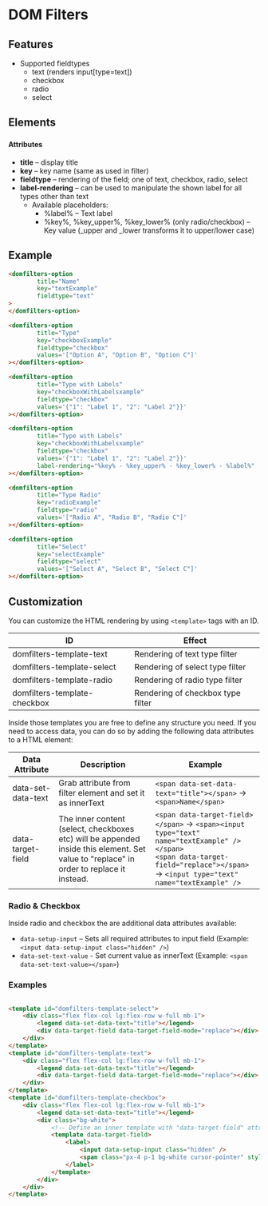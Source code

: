 # DOM Filters

## Features

* Supported fieldtypes
  * text (renders input[type=text])
  * checkbox
  * radio
  * select


## Elements

### <domfilters-option>

#### Attributes

* **title** – display title
* **key** – key name (same as used in filter)
* **fieldtype** – rendering of the field; one of text, checkbox, radio, select
* **label-rendering** – can be used to manipulate the shown label for all types other than text
  * Available placeholders:
    * %label% – Text label
    * %key%, %key_upper%, %key_lower% (only radio/checkbox) – Key value (_upper and _lower transforms it to upper/lower case)

## Example

```html
<domfilters-option
        title="Name" 
        key="textExample" 
        fieldtype="text"
>
</domfilters-option>

<domfilters-option
        title="Type"
        key="checkboxExample"
        fieldtype="checkbox"
        values='["Option A", "Option B", "Option C"]'
></domfilters-option>

<domfilters-option
        title="Type with Labels"
        key="checkboxWithLabelsxample"
        fieldtype="checkbox"
        values='{"1": "Label 1", "2": "Label 2"}}'
></domfilters-option>

<domfilters-option
        title="Type with Labels"
        key="checkboxWithLabelsxample"
        fieldtype="checkbox"
        values='{"1": "Label 1", "2": "Label 2"}}'
        label-rendering="%key% - %key_upper% - %key_lower% - %label%"
></domfilters-option>

<domfilters-option
        title="Type Radio"
        key="radioExample"
        fieldtype="radio"
        values='["Radio A", "Radio B", "Radio C"]'
></domfilters-option>

<domfilters-option
        title="Select"
        key="selectExample"
        fieldtype="select"
        values='["Select A", "Select B", "Select C"]'
></domfilters-option>
```

## Customization

You can customize the HTML rendering by using `<template>` tags with an ID.

| ID                           | Effect                            |
|------------------------------|-----------------------------------|
| domfilters-template-text     | Rendering of text type filter     |
| domfilters-template-select   | Rendering of select type filter   |
| domfilters-template-radio    | Rendering of radio type filter    |
| domfilters-template-checkbox | Rendering of checkbox type filter |

Inside those templates you are free to define any structure you need.
If you need to access data, you can do so by adding the following data attributes to a HTML element:

| Data Attribute     | Description                                                                                                                              | Example                                                                                                                                                                                              |
|--------------------|------------------------------------------------------------------------------------------------------------------------------------------|------------------------------------------------------------------------------------------------------------------------------------------------------------------------------------------------------|
| data-set-data-text | Grab attribute from filter element and set it as innerText                                                                               | `<span data-set-data-text="title"></span>` -> `<span>Name</span>`                                                                                                                                    |
| data-target-field  | The inner content (select, checkboxes etc) will be appended inside this element. Set value to "replace" in order to replace it instead.  | `<span data-target-field></span>` -> `<span><input type="text" name="textExample" /></span>`<br/>`<span data-target-field="replace"></span>` -> `<input type="text" name="textExample" />`           |

### Radio & Checkbox

Inside radio and checkbox the are additional data attributes available:

* `data-setup-input` – Sets all required attributes to input field (Example: `<input data-setup-input class="hidden" />`)
* `data-set-text-value` - Set current value as innerText (Example: `<span data-set-text-value></span>`)

### Examples

```html

<template id="domfilters-template-select">
    <div class="flex flex-col lg:flex-row w-full mb-1">
        <legend data-set-data-text="title"></legend>
        <div data-target-field data-target-field-mode="replace"></div>
    </div>
</template>
<template id="domfilters-template-text">
    <div class="flex flex-col lg:flex-row w-full mb-1">
        <legend data-set-data-text="title"></legend>
        <div data-target-field data-target-field-mode="replace"></div>
    </div>
</template>
<template id="domfilters-template-checkbox">
    <div class="flex flex-col lg:flex-row w-full mb-1">
        <legend data-set-data-text="title"></legend>
        <div class="bg-white">
            <!-- Define an inner template with "data-target-field" attribute inside to style checkbox/radio items -->
            <template data-target-field>
                <label>
                    <input data-setup-input class="hidden" />
                    <span class="px-4 p-1 bg-white cursor-pointer" style="border: 1px solid black;" data-set-text-value></span>
                </label>
            </template>
        </div>
    </div>
</template>

```